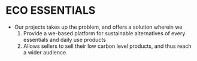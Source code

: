 <h1>ECO ESSENTIALS</h1>
<ul>
<li>Our projects takes up the problem, and offers a solution wherein we
<ol><li>Provide a we-based platform for sustainable alternatives of every essentials and daily use products</li>
<li>Allows sellers to sell their low carbon level products, and thus reach a wider audience.</li>
</li>
</ul>
